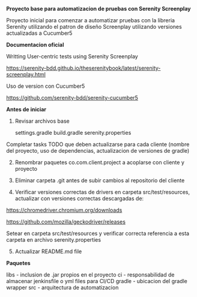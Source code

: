 **Proyecto base para automatizacion de pruebas con Serenity Screenplay**

Proyecto inicial para comenzar a automatizar pruebas con la libreria Serenity utilizando el patron de diseño Screenplay utilizando versiones actualizadas a Cucumber5

**Documentacion oficial**

Writting User-centric tests using Serenity Screenplay

https://serenity-bdd.github.io/theserenitybook/latest/serenity-screenplay.html

Uso de version con Cucumber5

https://github.com/serenity-bdd/serenity-cucumber5


**Antes de iniciar**

1. Revisar archivos base

    settings.gradle
    build.gradle
    serenity.properties

Completar tasks TODO que deben actualizarse para cada cliente (nombre del proyecto, uso de dependencias, actualizacion de versiones de gradle)

2. Renombrar paquetes co.com.client.project a acoplarse con cliente y proyecto

3. Eliminar carpeta .git antes de subir cambios al repositorio del cliente 

4. Verificar versiones correctas de drivers en carpeta src/test/resources, actualizar con versiones correctas descargadas de:

https://chromedriver.chromium.org/downloads

https://github.com/mozilla/geckodriver/releases

Setear en carpeta src/test/resources y verificar correcta referencia a esta carpeta en archivo serenity.properties

5. Actualizar README.md file

**Paquetes**

libs - inclusion de .jar propios en el proyecto
ci - responsabilidad de almacenar jenkinsfile o yml files para CI/CD
gradle - ubicacion del gradle wrapper
src - arquitectura de automatizacion


